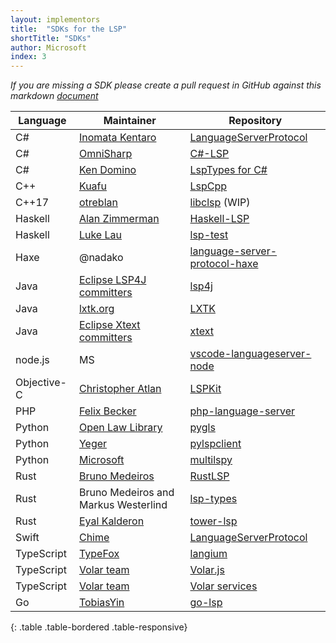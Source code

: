 ```yaml
---
layout: implementors
title:  "SDKs for the LSP"
shortTitle: "SDKs"
author: Microsoft
index: 3
---
```


*If you are missing a SDK please create a pull request in GitHub against this markdown [document](https://github.com/Microsoft/language-server-protocol/blob/gh-pages/_implementors/sdks.md)*

| Language | Maintainer | Repository |
|------|--------|----------|
| C# | [Inomata Kentaro](https://github.com/matarillo/) | [LanguageServerProtocol](https://github.com/matarillo/LanguageServerProtocol)|
| C# | [OmniSharp](http://www.omnisharp.net/) | [C#-LSP](https://github.com/OmniSharp/csharp-language-server-protocol)|
| C# | [Ken Domino](https://github.com/kaby76) | [LspTypes for C#](https://github.com/kaby76/lsp-types) |
| C++ | [Kuafu](https://github.com/kuafuwang) | [LspCpp](https://github.com/kuafuwang/LspCpp)|
| C++17 | [otreblan](https://github.com/otreblan) | [libclsp](https://github.com/otreblan/libclsp) (WIP)|
| Haskell | [Alan Zimmerman](https://github.com/alanz) | [Haskell-LSP](https://github.com/alanz/haskell-lsp)|
| Haskell | [Luke Lau](https://github.com/Bubba) | [lsp-test](https://github.com/Bubba/lsp-test)|
| Haxe | @nadako | [language-server-protocol-haxe](https://github.com/vshaxe/language-server-protocol-haxe)|
| Java | [Eclipse LSP4J committers](https://projects.eclipse.org/projects/technology.lsp4j/who) |  [lsp4j](https://github.com/eclipse/lsp4j) |
| Java | [lxtk.org](https://github.com/lxtk-org) | [LXTK](https://github.com/lxtk-org/lxtk) |
| Java | [Eclipse Xtext committers](https://projects.eclipse.org/projects/modeling.tmf.xtext/who) |  [xtext](https://github.com/eclipse/xtext) |
| node.js | MS | [vscode-languageserver-node](https://github.com/Microsoft/vscode-languageserver-node)  |
| Objective-C | [Christopher Atlan](https://twitter.com/catlan) | [LSPKit](https://github.com/catlan/LSPKit)|
| PHP | [Felix Becker](https://github.com/felixfbecker) | [php-language-server](https://github.com/felixfbecker/php-language-server)|
| Python | [Open Law Library](http://www.openlawlib.org/) | [pygls](https://github.com/openlawlibrary/pygls)|
| Python | [Yeger](https://github.com/yeger00) | [pylspclient](https://github.com/yeger00/pylspclient)|
| Python | [Microsoft](https://github.com/microsoft) | [multilspy](https://github.com/microsoft/monitors4codegen#4-multilspy)|
| Rust | [Bruno Medeiros](https://github.com/bruno-medeiros) | [RustLSP](https://github.com/RustDT/RustLSP)|
| Rust | Bruno Medeiros and Markus Westerlind | [lsp-types](https://github.com/gluon-lang/lsp-types)
| Rust | [Eyal Kalderon](https://github.com/ebkalderon) | [tower-lsp](https://github.com/ebkalderon/tower-lsp)
| Swift | [Chime](https://github.com/chimehq) | [LanguageServerProtocol](https://github.com/chimehq/LanguageServerProtocol)|
| TypeScript | [TypeFox](https://www.typefox.io/) | [langium](https://github.com/langium/langium)|
| TypeScript | [Volar team](https://volarjs.dev) | [Volar.js](https://github.com/volarjs/volar.js)|
| TypeScript | [Volar team](https://volarjs.dev) | [Volar services](https://github.com/volarjs/services)|
| Go | [TobiasYin](https://github.com/TobiasYin/) | [go-lsp](https://github.com/TobiasYin/go-lsp/)|
{: .table .table-bordered .table-responsive}
